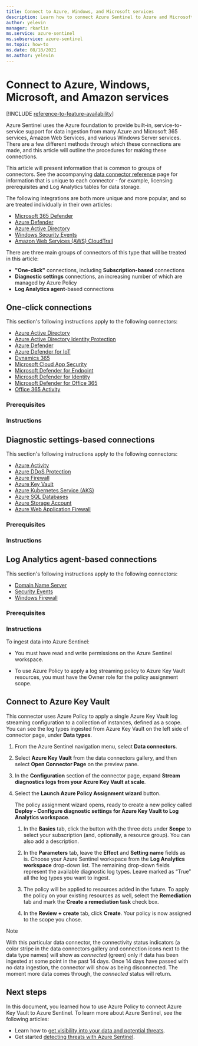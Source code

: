 ```yaml
---
title: Connect to Azure, Windows, and Microsoft services
description: Learn how to connect Azure Sentinel to Azure and Microsoft 365 cloud services and to Windows Server event logs.
author: yelevin
manager: rkarlin
ms.service: azure-sentinel
ms.subservice: azure-sentinel
ms.topic: how-to
ms.date: 08/18/2021
ms.author: yelevin
---
```

# Connect to Azure, Windows, Microsoft, and Amazon services

[!INCLUDE [reference-to-feature-availability](includes/reference-to-feature-availability.md)]

Azure Sentinel uses the Azure foundation to provide built-in, service-to-service support for data ingestion from many Azure and Microsoft 365 services, Amazon Web Services, and various Windows Server services. There are a few different methods through which these connections are made, and this article will outline the procedures for making these connections.

This article will present information that is common to groups of connectors. See the accompanying [data connector reference](data-connectors-reference.md) page for information that is unique to each connector - for example, licensing prerequisites and Log Analytics tables for data storage.

The following integrations are both more unique and more popular, and so are treated individually in their own articles:
- [Microsoft 365 Defender](connect-microsoft-365-defender.md)
- [Azure Defender](connect-azure-security-center.md)
- [Azure Active Directory](connect-azure-active-directory.md)
- [Windows Security Events](connect-windows-security-events.md)
- [Amazon Web Services (AWS) CloudTrail](connect-aws.md)

There are three main groups of connectors of this type that will be treated in this article:
- **"One-click"** connections, including **Subscription-based** connections
- **Diagnostic settings** connections, an increasing number of which are managed by Azure Policy
- **Log Analytics agent**-based connections

## One-click connections

This section's following instructions apply to the following connectors:

- [Azure Active Directory](data-connectors-reference.md#azure-active-directory)
- [Azure Active Directory Identity Protection](data-connectors-reference.md#azure-active-directory-identity-protection)
- [Azure Defender](data-connectors-reference.md#azure-defender)
- [Azure Defender for IoT](data-connectors-reference.md#azure-defender-for-iot)
- [Dynamics 365](data-connectors-reference.md#dynamics-365)
- [Microsoft Cloud App Security](data-connectors-reference.md#microsoft-cloud-app-security-mcas)
- [Microsoft Defender for Endpoint](data-connectors-reference.md#microsoft-defender-for-endpoint)
- [Microsoft Defender for Identity](data-connectors-reference.md#microsoft-defender-for-identity)
- [Microsoft Defender for Office 365](data-connectors-reference.md#microsoft-defender-for-office-365)
- [Office 365 Activity](data-connectors-reference.md#microsoft-office-365)

### Prerequisites

### Instructions

## Diagnostic settings-based connections

This section's following instructions apply to the following connectors:

- [Azure Activity](data-connectors-reference.md#azure-activity)
- [Azure DDoS Protection](data-connectors-reference.md#azure-ddos-protection)
- [Azure Firewall](data-connectors-reference.md#azure-firewall)
- [Azure Key Vault](data-connectors-reference.md#azure-key-vault)
- [Azure Kubernetes Service (AKS)](data-connectors-reference.md#azure-kubernetes-service-aks)
- [Azure SQL Databases](data-connectors-reference.md#azure-sql-databases)
- [Azure Storage Account](data-connectors-reference.md#azure-storage-account)
- [Azure Web Application Firewall](data-connectors-reference.md#azure-web-application-firewall-waf)

### Prerequisites

### Instructions

## Log Analytics agent-based connections

This section's following instructions apply to the following connectors:

- [Domain Name Server](data-connectors-reference.md#domain-name-server)
- [Security Events](data-connectors-reference.md#security-events)
- [Windows Firewall](data-connectors-reference.md#windows-firewall)

### Prerequisites

### Instructions

To ingest data into Azure Sentinel:

- You must have read and write permissions on the Azure Sentinel workspace.

- To use Azure Policy to apply a log streaming policy to Azure Key Vault resources, you must have the Owner role for the policy assignment scope.

## Connect to Azure Key Vault

This connector uses Azure Policy to apply a single Azure Key Vault log streaming configuration to a collection of instances, defined as a scope. You can see the log types ingested from Azure Key Vault on the left side of connector page, under **Data types**.

1. From the Azure Sentinel navigation menu, select **Data connectors**.

1. Select **Azure Key Vault** from the data connectors gallery, and then select **Open Connector Page** on the preview pane.

1. In the **Configuration** section of the connector page, expand **Stream diagnostics logs from your Azure Key Vault at scale**.

1. Select the **Launch Azure Policy Assignment wizard** button.

    The policy assignment wizard opens, ready to create a new policy called **Deploy - Configure diagnostic settings for Azure Key Vault to Log Analytics workspace**.

    1. In the **Basics** tab, click the button with the three dots under **Scope** to select your subscription (and, optionally, a resource group). You can also add a description.

    1. In the **Parameters** tab, leave the **Effect** and **Setting name** fields as is. Choose your Azure Sentinel workspace from the **Log Analytics workspace** drop-down list. The remaining drop-down fields represent the available diagnostic log types. Leave marked as “True” all the log types you want to ingest.

    1. The policy will be applied to resources added in the future. To apply the policy on your existing resources as well, select the **Remediation** tab and mark the **Create a remediation task** check box.

    1. In the **Review + create** tab, click **Create**. Your policy is now assigned to the scope you chose.

> [!NOTE]
>
> With this particular data connector, the connectivity status indicators (a color stripe in the data connectors gallery and connection icons next to the data type names) will show as *connected* (green) only if data has been ingested at some point in the past 14 days. Once 14 days have passed with no data ingestion, the connector will show as being disconnected. The moment more data comes through, the *connected* status will return.

## Next steps

In this document, you learned how to use Azure Policy to connect Azure Key Vault to Azure Sentinel. To learn more about Azure Sentinel, see the following articles:

- Learn how to [get visibility into your data and potential threats](get-visibility.md).
- Get started [detecting threats with Azure Sentinel](detect-threats-built-in.md).